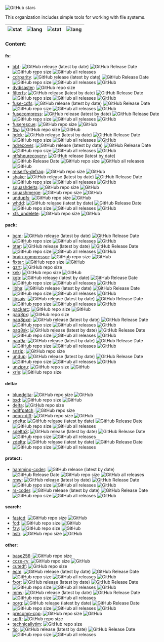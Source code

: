 ![GitHub stars](https://img.shields.io/github/stars/FS-make-simple?style=social)

This organization includes simple tools for working with file systems.

| ![stat](https://github-readme-stats.vercel.app/api?username=zvezdochiot&title_color=58A6FF&text_color=C9D1D9&bg_color=0D1117&hide_border=true&show_icons=true&icon_color=BDC5CD) | ![lang](https://github-readme-stats.vercel.app/api/top-langs/?username=zvezdochiot&title_color=58A6FF&text_color=C9D1D9&bg_color=0D1117&hide_border=true&langs_count=3) | ![stat](https://github-readme-stats.vercel.app/api?username=trapexit&title_color=58A6FF&text_color=C9D1D9&bg_color=0D1117&hide_border=true&show_icons=true&icon_color=BDC5CD) | ![lang](https://github-readme-stats.vercel.app/api/top-langs/?username=trapexit&title_color=58A6FF&text_color=C9D1D9&bg_color=0D1117&hide_border=true&langs_count=3) |
| --- | --- | --- | --- |


### Content:

#### fs:

* [bbf](https://github.com/FS-make-simple/bbf):
![GitHub release (latest by date)](https://img.shields.io/github/v/release/FS-make-simple/bbf)
![GitHub Release Date](https://img.shields.io/github/release-date/FS-make-simple/bbf)
![GitHub repo size](https://img.shields.io/github/repo-size/FS-make-simple/bbf)
![GitHub all releases](https://img.shields.io/github/downloads/FS-make-simple/bbf/total)
* [cdrparity](https://github.com/FS-make-simple/cdrparity):
![GitHub release (latest by date)](https://img.shields.io/github/v/release/FS-make-simple/cdrparity)
![GitHub Release Date](https://img.shields.io/github/release-date/FS-make-simple/cdrparity)
![GitHub repo size](https://img.shields.io/github/repo-size/FS-make-simple/cdrparity)
![GitHub all releases](https://img.shields.io/github/downloads/FS-make-simple/cdrparity/total)
![GitHub](https://img.shields.io/github/license/FS-make-simple/cdrparity)
* [dvdisaster](https://github.com/FS-make-simple/dvdisaster):
![GitHub repo size](https://img.shields.io/github/repo-size/FS-make-simple/dvdisaster)
* [filterfs](https://github.com/FS-make-simple/filterfs):
![GitHub release (latest by date)](https://img.shields.io/github/v/release/FS-make-simple/filterfs)
![GitHub Release Date](https://img.shields.io/github/release-date/FS-make-simple/filterfs)
![GitHub repo size](https://img.shields.io/github/repo-size/FS-make-simple/filterfs)
![GitHub all releases](https://img.shields.io/github/downloads/FS-make-simple/filterfs/total)
![GitHub](https://img.shields.io/github/license/FS-make-simple/filterfs)
* [fuse-cdfs](https://github.com/FS-make-simple/fuse-cdfs):
![GitHub release (latest by date)](https://img.shields.io/github/v/release/FS-make-simple/fuse-cdfs)
![GitHub Release Date](https://img.shields.io/github/release-date/FS-make-simple/fuse-cdfs)
![GitHub repo size](https://img.shields.io/github/repo-size/FS-make-simple/fuse-cdfs)
![GitHub all releases](https://img.shields.io/github/downloads/FS-make-simple/fuse-cdfs/total)
![GitHub](https://img.shields.io/github/license/FS-make-simple/fuse-cdfs)
* [fusecompress](https://github.com/FS-make-simple/fusecompress):
![GitHub release (latest by date)](https://img.shields.io/github/v/release/FS-make-simple/fusecompress)
![GitHub Release Date](https://img.shields.io/github/release-date/FS-make-simple/fusecompress)
![GitHub repo size](https://img.shields.io/github/repo-size/FS-make-simple/fusecompress)
![GitHub all releases](https://img.shields.io/github/downloads/FS-make-simple/fusecompress/total)
![GitHub](https://img.shields.io/github/license/FS-make-simple/fusecompress)
* [fuserescue](https://github.com/FS-make-simple/fuserescue):
![GitHub repo size](https://img.shields.io/github/repo-size/FS-make-simple/fuserescue)
![GitHub](https://img.shields.io/github/license/FS-make-simple/fuserescue)
* [fiw](https://github.com/FS-make-simple/fiw):
![GitHub repo size](https://img.shields.io/github/repo-size/FS-make-simple/fiw)
![GitHub](https://img.shields.io/github/license/FS-make-simple/fiw)
* [hdck](https://github.com/FS-make-simple/hdck):
![GitHub release (latest by date)](https://img.shields.io/github/v/release/FS-make-simple/hdck)
![GitHub Release Date](https://img.shields.io/github/release-date/FS-make-simple/hdck)
![GitHub repo size](https://img.shields.io/github/repo-size/FS-make-simple/hdck)
![GitHub all releases](https://img.shields.io/github/downloads/FS-make-simple/hdck/total)
![GitHub](https://img.shields.io/github/license/FS-make-simple/hdck)
* [hdrecover](https://github.com/FS-make-simple/hdrecover):
![GitHub release (latest by date)](https://img.shields.io/github/v/release/FS-make-simple/hdrecover)
![GitHub Release Date](https://img.shields.io/github/release-date/FS-make-simple/hdrecover)
![GitHub repo size](https://img.shields.io/github/repo-size/FS-make-simple/hdrecover)
![GitHub all releases](https://img.shields.io/github/downloads/FS-make-simple/hdrecover/total)
![GitHub](https://img.shields.io/github/license/FS-make-simple/hdrecover)
* [ntfsheurecovery](https://github.com/FS-make-simple/ntfsheurecovery):
![GitHub release (latest by date)](https://img.shields.io/github/v/release/FS-make-simple/ntfsheurecovery)
![GitHub Release Date](https://img.shields.io/github/release-date/FS-make-simple/ntfsheurecovery)
![GitHub repo size](https://img.shields.io/github/repo-size/FS-make-simple/ntfsheurecovery)
![GitHub all releases](https://img.shields.io/github/downloads/FS-make-simple/ntfsheurecovery/total)
![GitHub](https://img.shields.io/github/license/FS-make-simple/ntfsheurecovery)
* [reiserfs-defrag](https://github.com/FS-make-simple/reiserfs-defrag):
![GitHub repo size](https://img.shields.io/github/repo-size/FS-make-simple/reiserfs-defrag)
![GitHub](https://img.shields.io/github/license/FS-make-simple/reiserfs-defrag)
* [shake](https://github.com/FS-make-simple/shake):
![GitHub release (latest by date)](https://img.shields.io/github/v/release/FS-make-simple/shake)
![GitHub Release Date](https://img.shields.io/github/release-date/FS-make-simple/shake)
![GitHub repo size](https://img.shields.io/github/repo-size/FS-make-simple/shake)
![GitHub all releases](https://img.shields.io/github/downloads/FS-make-simple/shake/total)
![GitHub](https://img.shields.io/github/license/FS-make-simple/shake)
* [squashdelta](https://github.com/FS-make-simple/squashdelta):
![GitHub repo size](https://img.shields.io/github/repo-size/FS-make-simple/squashdelta)
![GitHub](https://img.shields.io/github/license/FS-make-simple/squashdelta)
* [squashmerge](https://github.com/FS-make-simple/squashmerge):
![GitHub repo size](https://img.shields.io/github/repo-size/FS-make-simple/squashmerge)
![GitHub](https://img.shields.io/github/license/FS-make-simple/squashmerge)
* [undupfs](https://github.com/FS-make-simple/undupfs):
![GitHub repo size](https://img.shields.io/github/repo-size/FS-make-simple/undupfs)
![GitHub](https://img.shields.io/github/license/FS-make-simple/undupfs)
* [whdd](https://github.com/FS-make-simple/whdd):
![GitHub release (latest by date)](https://img.shields.io/github/v/release/FS-make-simple/whdd)
![GitHub Release Date](https://img.shields.io/github/release-date/FS-make-simple/whdd)
![GitHub repo size](https://img.shields.io/github/repo-size/FS-make-simple/whdd)
![GitHub all releases](https://img.shields.io/github/downloads/FS-make-simple/whdd/total)
![GitHub](https://img.shields.io/github/license/FS-make-simple/whdd)
* [xfs_undelete](https://github.com/FS-make-simple/xfs_undelete):
![GitHub repo size](https://img.shields.io/github/repo-size/FS-make-simple/xfs_undelete)
![GitHub](https://img.shields.io/github/license/FS-make-simple/xfs_undelete)

#### pack:

* [bcm](https://github.com/FS-make-simple/bcm):
![GitHub release (latest by date)](https://img.shields.io/github/v/release/FS-make-simple/bcm)
![GitHub Release Date](https://img.shields.io/github/release-date/FS-make-simple/bcm)
![GitHub repo size](https://img.shields.io/github/repo-size/FS-make-simple/bcm)
![GitHub all releases](https://img.shields.io/github/downloads/FS-make-simple/bcm/total)
![GitHub](https://img.shields.io/github/license/FS-make-simple/bcm)
* [btar](https://github.com/FS-make-simple/btar):
![GitHub release (latest by date)](https://img.shields.io/github/v/release/FS-make-simple/btar)
![GitHub Release Date](https://img.shields.io/github/release-date/FS-make-simple/btar)
![GitHub repo size](https://img.shields.io/github/repo-size/FS-make-simple/btar)
![GitHub all releases](https://img.shields.io/github/downloads/FS-make-simple/btar/total)
![GitHub](https://img.shields.io/github/license/FS-make-simple/btar)
* [brain-compressor](https://github.com/FS-make-simple/brain-compressor):
![GitHub repo size](https://img.shields.io/github/repo-size/FS-make-simple/brain-compressor)
![GitHub](https://img.shields.io/github/license/FS-make-simple/brain-compressor)
* [fixtar](https://github.com/FS-make-simple/fixtar):
![GitHub repo size](https://img.shields.io/github/repo-size/FS-make-simple/fixtar)
![GitHub](https://img.shields.io/github/license/FS-make-simple/fixtar)
* [gzrt](https://github.com/FS-make-simple/gzrt):
![GitHub repo size](https://img.shields.io/github/repo-size/FS-make-simple/gzrt)
* [kek](https://github.com/FS-make-simple/kek):
![GitHub repo size](https://img.shields.io/github/repo-size/FS-make-simple/kek)
![GitHub](https://img.shields.io/github/license/FS-make-simple/kek)
* [kgb](https://github.com/FS-make-simple/kgb):
![GitHub release (latest by date)](https://img.shields.io/github/v/release/FS-make-simple/kgb)
![GitHub Release Date](https://img.shields.io/github/release-date/FS-make-simple/kgb)
![GitHub repo size](https://img.shields.io/github/repo-size/FS-make-simple/kgb)
![GitHub all releases](https://img.shields.io/github/downloads/FS-make-simple/kgb/total)
![GitHub](https://img.shields.io/github/license/FS-make-simple/kgb)
* [libha](https://github.com/FS-make-simple/libha):
![GitHub release (latest by date)](https://img.shields.io/github/v/release/FS-make-simple/libha)
![GitHub Release Date](https://img.shields.io/github/release-date/FS-make-simple/libha)
![GitHub repo size](https://img.shields.io/github/repo-size/FS-make-simple/libha)
![GitHub all releases](https://img.shields.io/github/downloads/FS-make-simple/libha/total)
![GitHub](https://img.shields.io/github/license/FS-make-simple/libha)
* [libsais](https://github.com/FS-make-simple/libsais):
![GitHub release (latest by date)](https://img.shields.io/github/v/release/FS-make-simple/libsais)
![GitHub Release Date](https://img.shields.io/github/release-date/FS-make-simple/libsais)
![GitHub repo size](https://img.shields.io/github/repo-size/FS-make-simple/libsais)
![GitHub all releases](https://img.shields.io/github/downloads/FS-make-simple/libsais/total)
![GitHub](https://img.shields.io/github/license/FS-make-simple/libsais)
* [packarc](https://github.com/FS-make-simple/packarc):
![GitHub repo size](https://img.shields.io/github/repo-size/FS-make-simple/packarc)
![GitHub](https://img.shields.io/github/license/FS-make-simple/packarc)
* [paq8px](https://github.com/FS-make-simple/paq8px):
![GitHub repo size](https://img.shields.io/github/repo-size/FS-make-simple/paq8px)
* [paq8pxd](https://github.com/FS-make-simple/paq8pxd):
![GitHub release (latest by date)](https://img.shields.io/github/v/release/FS-make-simple/paq8pxd)
![GitHub Release Date](https://img.shields.io/github/release-date/FS-make-simple/paq8pxd)
![GitHub repo size](https://img.shields.io/github/repo-size/FS-make-simple/paq8pxd)
![GitHub all releases](https://img.shields.io/github/downloads/FS-make-simple/paq8pxd/total)
![GitHub](https://img.shields.io/github/license/FS-make-simple/paq8pxd)
* [paq8sk](https://github.com/FS-make-simple/paq8sk):
![GitHub release (latest by date)](https://img.shields.io/github/v/release/FS-make-simple/paq8sk)
![GitHub Release Date](https://img.shields.io/github/release-date/FS-make-simple/paq8sk)
![GitHub repo size](https://img.shields.io/github/repo-size/FS-make-simple/paq8sk)
![GitHub all releases](https://img.shields.io/github/downloads/FS-make-simple/paq8sk/total)
![GitHub](https://img.shields.io/github/license/FS-make-simple/paq8sk)
* [paq9a](https://github.com/FS-make-simple/paq9a):
![GitHub release (latest by date)](https://img.shields.io/github/v/release/FS-make-simple/paq9a)
![GitHub Release Date](https://img.shields.io/github/release-date/FS-make-simple/paq9a)
![GitHub repo size](https://img.shields.io/github/repo-size/FS-make-simple/paq9a)
![GitHub all releases](https://img.shields.io/github/downloads/FS-make-simple/paq9a/total)
![GitHub](https://img.shields.io/github/license/FS-make-simple/paq9a)
* [snzip](https://github.com/FS-make-simple/snzip):
![GitHub repo size](https://img.shields.io/github/repo-size/FS-make-simple/snzip)
* [undup](https://github.com/FS-make-simple/undup):
![GitHub release (latest by date)](https://img.shields.io/github/v/release/FS-make-simple/undup)
![GitHub Release Date](https://img.shields.io/github/release-date/FS-make-simple/undup)
![GitHub repo size](https://img.shields.io/github/repo-size/FS-make-simple/undup)
![GitHub all releases](https://img.shields.io/github/downloads/FS-make-simple/undup/total)
![GitHub](https://img.shields.io/github/license/FS-make-simple/undup)
* [unzipru](https://github.com/FS-make-simple/unzipru):
![GitHub repo size](https://img.shields.io/github/repo-size/FS-make-simple/unzipru)
![GitHub](https://img.shields.io/github/license/FS-make-simple/unzipru)
* [xrle](https://github.com/FS-make-simple/xrle):
![GitHub repo size](https://img.shields.io/github/repo-size/FS-make-simple/xrle)

#### delta:

* [bluedelta](https://github.com/FS-make-simple/bluedelta):
![GitHub repo size](https://img.shields.io/github/repo-size/FS-make-simple/bluedelta)
![GitHub](https://img.shields.io/github/license/FS-make-simple/bluedelta)
* [bxd](https://github.com/FS-make-simple/bxd):
![GitHub repo size](https://img.shields.io/github/repo-size/FS-make-simple/bxd)
![GitHub](https://img.shields.io/github/license/FS-make-simple/bxd)
* [delta](https://github.com/FS-make-simple/delta):
![GitHub repo size](https://img.shields.io/github/repo-size/FS-make-simple/delta)
* [hdiffpatch](https://github.com/FS-make-simple/hdiffpatch):
![GitHub repo size](https://img.shields.io/github/repo-size/FS-make-simple/hdiffpatch)
* [neon-diff](https://github.com/FS-make-simple/neon-diff):
![GitHub repo size](https://img.shields.io/github/repo-size/FS-make-simple/neon-diff)
![GitHub](https://img.shields.io/github/license/FS-make-simple/neon-diff)
* [sdelta](https://github.com/FS-make-simple/sdelta):
![GitHub release (latest by date)](https://img.shields.io/github/v/release/FS-make-simple/sdelta)
![GitHub Release Date](https://img.shields.io/github/release-date/FS-make-simple/sdelta)
![GitHub repo size](https://img.shields.io/github/repo-size/FS-make-simple/sdelta)
![GitHub all releases](https://img.shields.io/github/downloads/FS-make-simple/sdelta/total)
* [sdelta3](https://github.com/FS-make-simple/sdelta3):
![GitHub release (latest by date)](https://img.shields.io/github/v/release/FS-make-simple/sdelta3)
![GitHub Release Date](https://img.shields.io/github/release-date/FS-make-simple/sdelta3)
![GitHub repo size](https://img.shields.io/github/repo-size/FS-make-simple/sdelta3)
![GitHub all releases](https://img.shields.io/github/downloads/FS-make-simple/sdelta3/total)
* [zdelta](https://github.com/FS-make-simple/zdelta):
![GitHub release (latest by date)](https://img.shields.io/github/v/release/FS-make-simple/zdelta)
![GitHub Release Date](https://img.shields.io/github/release-date/FS-make-simple/zdelta)
![GitHub repo size](https://img.shields.io/github/repo-size/FS-make-simple/zdelta)
![GitHub all releases](https://img.shields.io/github/downloads/FS-make-simple/zdelta/total)

#### protect:

* [hamming-coder](https://github.com/FS-make-simple/hamming-coder):
![GitHub release (latest by date)](https://img.shields.io/github/v/release/FS-make-simple/hamming-coder)
![GitHub Release Date](https://img.shields.io/github/release-date/FS-make-simple/hamming-coder)
![GitHub repo size](https://img.shields.io/github/repo-size/FS-make-simple/hamming-coder)
![GitHub all releases](https://img.shields.io/github/downloads/FS-make-simple/hamming-coder/total)
* [rmw](https://github.com/FS-make-simple/rmw):
![GitHub release (latest by date)](https://img.shields.io/github/v/release/FS-make-simple/rmw)
![GitHub Release Date](https://img.shields.io/github/release-date/FS-make-simple/rmw)
![GitHub repo size](https://img.shields.io/github/repo-size/FS-make-simple/rmw)
![GitHub all releases](https://img.shields.io/github/downloads/FS-make-simple/rmw/total)
![GitHub](https://img.shields.io/github/license/FS-make-simple/rmw)
* [rs-coder](https://github.com/FS-make-simple/rs-coder):
![GitHub release (latest by date)](https://img.shields.io/github/v/release/FS-make-simple/rs-coder)
![GitHub Release Date](https://img.shields.io/github/release-date/FS-make-simple/rs-coder)
![GitHub repo size](https://img.shields.io/github/repo-size/FS-make-simple/rs-coder)
![GitHub all releases](https://img.shields.io/github/downloads/FS-make-simple/rs-coder/total)
![GitHub](https://img.shields.io/github/license/FS-make-simple/rs-coder)

#### search:

* [fastcd](https://github.com/FS-make-simple/fastcd):
![GitHub repo size](https://img.shields.io/github/repo-size/FS-make-simple/fastcd)
![GitHub](https://img.shields.io/github/license/FS-make-simple/fastcd)
* [fcd](https://github.com/FS-make-simple/fcd):
![GitHub repo size](https://img.shields.io/github/repo-size/FS-make-simple/fcd)
![GitHub](https://img.shields.io/github/license/FS-make-simple/fcd)
* [fzy](https://github.com/FS-make-simple/fzy):
![GitHub repo size](https://img.shields.io/github/repo-size/FS-make-simple/fzy)
![GitHub](https://img.shields.io/github/license/FS-make-simple/fzy)
* [hstr](https://github.com/FS-make-simple/hstr):
![GitHub repo size](https://img.shields.io/github/repo-size/FS-make-simple/hstr)
![GitHub](https://img.shields.io/github/license/FS-make-simple/hstr)

#### other:

* [base256](https://github.com/FS-make-simple/base256):
![GitHub repo size](https://img.shields.io/github/repo-size/FS-make-simple/base256)
* [ccze-rv](https://github.com/FS-make-simple/ccze-rv):
![GitHub repo size](https://img.shields.io/github/repo-size/FS-make-simple/ccze-rv)
![GitHub](https://img.shields.io/github/license/FS-make-simple/ccze-rv)
* [cutedf](https://github.com/FS-make-simple/cutedf):
![GitHub repo size](https://img.shields.io/github/repo-size/FS-make-simple/cutedf)
* [ecm](https://github.com/FS-make-simple/ecm):
![GitHub release (latest by date)](https://img.shields.io/github/v/release/FS-make-simple/ecm)
![GitHub Release Date](https://img.shields.io/github/release-date/FS-make-simple/ecm)
![GitHub repo size](https://img.shields.io/github/repo-size/FS-make-simple/ecm)
![GitHub all releases](https://img.shields.io/github/downloads/FS-make-simple/ecm/total)
![GitHub](https://img.shields.io/github/license/FS-make-simple/ecm)
* [fxor](https://github.com/FS-make-simple/fxor):
![GitHub release (latest by date)](https://img.shields.io/github/v/release/FS-make-simple/fxor)
![GitHub Release Date](https://img.shields.io/github/release-date/FS-make-simple/fxor)
![GitHub repo size](https://img.shields.io/github/repo-size/FS-make-simple/fxor)
![GitHub all releases](https://img.shields.io/github/downloads/FS-make-simple/fxor/total)
![GitHub](https://img.shields.io/github/license/FS-make-simple/fxor)
* [mmv](https://github.com/FS-make-simple/mmv):
![GitHub release (latest by date)](https://img.shields.io/github/v/release/FS-make-simple/mmv)
![GitHub Release Date](https://img.shields.io/github/release-date/FS-make-simple/mmv)
![GitHub repo size](https://img.shields.io/github/repo-size/FS-make-simple/mmv)
![GitHub all releases](https://img.shields.io/github/downloads/FS-make-simple/mmv/total)
* [porg](https://github.com/FS-make-simple/porg):
![GitHub release (latest by date)](https://img.shields.io/github/v/release/FS-make-simple/porg)
![GitHub Release Date](https://img.shields.io/github/release-date/FS-make-simple/porg)
![GitHub repo size](https://img.shields.io/github/repo-size/FS-make-simple/porg)
![GitHub all releases](https://img.shields.io/github/downloads/FS-make-simple/porg/total)
![GitHub](https://img.shields.io/github/license/FS-make-simple/porg)
* [precomp-cpp](https://github.com/FS-make-simple/precomp-cpp):
![GitHub repo size](https://img.shields.io/github/repo-size/FS-make-simple/precomp-cpp)
![GitHub](https://img.shields.io/github/license/FS-make-simple/precomp-cpp)
* [spiff](https://github.com/FS-make-simple/spiff):
![GitHub repo size](https://img.shields.io/github/repo-size/FS-make-simple/spiff)
* [technicallytim](https://github.com/FS-make-simple/technicallytim):
![GitHub repo size](https://img.shields.io/github/repo-size/FS-make-simple/technicallytim)
* [tio](https://github.com/FS-make-simple/tio):
![GitHub release (latest by date)](https://img.shields.io/github/v/release/FS-make-simple/tio)
![GitHub Release Date](https://img.shields.io/github/release-date/FS-make-simple/tio)
![GitHub repo size](https://img.shields.io/github/repo-size/FS-make-simple/tio)
![GitHub all releases](https://img.shields.io/github/downloads/FS-make-simple/tio/total)
